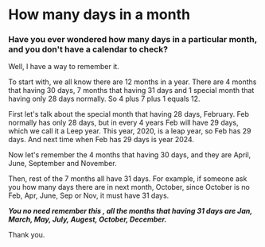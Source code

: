 # How many days in a month

### Have you ever wondered how many days in a particular month, and you don't have a calendar to check?

Well, I have a way to remember it.

To start with, we all know there are 12 months in a year. There are 4 months that having 30 days, 7 months that having 31 days and 1 special month that having only 28 days normally. So 4 plus 7 plus 1 equals 12.

First let's talk about the special month that having 28 days, February. Feb normally has only 28 days, but in every 4 years Feb will have 29 days, which we call it a Leep year. This year, 2020, is a leap year, so Feb has 29 days. And next time when Feb has 29 days is year 2024.

Now let's remember the 4 months that having 30 days, and they are April, June, September and November.

Then, rest of the 7 months all have 31 days. For example, if someone ask you how many days there are in next month, October, since October is no Feb, Apr, June, Sep or Nov, it must have 31 days.

***You no need remember this , all the months that having 31 days are Jan, March, May, July, Augest, October, December.***

Thank you.
